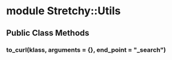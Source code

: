 # module Stretchy::Utils [](#module-Stretchy::Utils) [](#top)
 ## Public Class Methods
 ### to_curl(klass, arguments = {}, end_point = "_search") [](#method-c-to_curl)
 